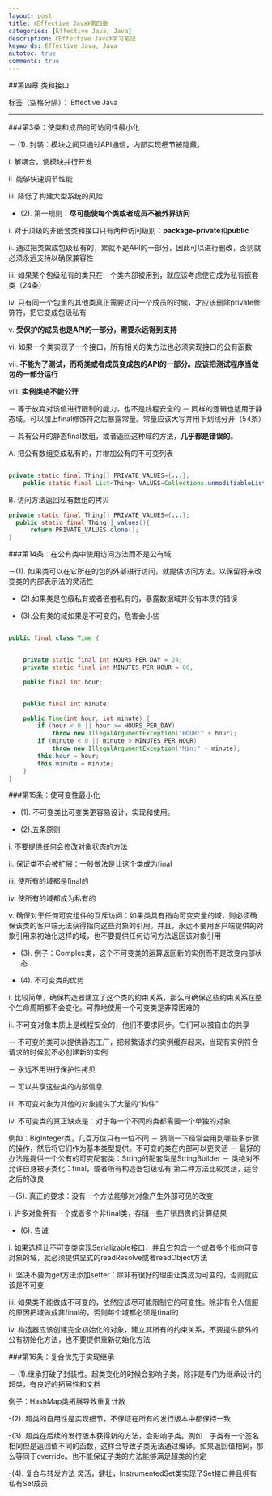 ```yaml
---
layout: post
title: 《Effective Java》第四章
categories: [Effective Java, Java]
description: 《Effective Java》学习笔记
keywords: Effective Java, Java
autotoc: true
comments: true
---
```


##第四章 类和接口

标签（空格分隔）： Effective Java

---

###第3条：使类和成员的可访问性最小化

－ (1). 封装：模块之间只通过API通信，内部实现细节被隐藏。

i.	解耦合，使模块并行开发

ii.	能够快速调节性能

iii.	降低了构建大型系统的风险

- (2). 第一规则：**尽可能使每个类或者成员不被外界访问**

i.	对于顶级的非嵌套类和接口只有两种访问级别：**package-private**和**public**

ii.	通过把类做成包级私有的，累就不是API的一部分，因此可以进行删改，否则就必须永远支持以确保兼容性

iii.	如果某个包级私有的类只在一个类内部被用到，就应该考虑使它成为私有嵌套类（24条）

iv.	只有同一个包里的其他类真正需要访问一个成员的时候，才应该删除private修饰符，把它变成包级私有

v.	**受保护的成员也是API的一部分，需要永远得到支持**

vi.	如果一个类实现了一个接口，所有相关的类方法也必须实现接口的公有函数

vii. **不能为了测试，而将类或者成员变成包的API的一部分。应该把测试程序当做包的一部分运行**

viii.	**实例类绝不能公开**

－ 等于放弃对该值进行限制的能力，也不是线程安全的
－ 同样的逻辑也适用于静态域。可以加上final修饰符之后暴露常量。常量应该大写并用下划线分开（54条）

－ 具有公开的静态final数组，或者返回这种域的方法，**几乎都是错误的**。

   A. 把公有数组变成私有的，并增加公有的不可变列表

```java

private static final Thing[] PRIVATE_VALUES={...};
    public static final List<Thing> VALUES=Collections.unmodifiableList(Arrays.asList(PRIVATE_VALUES));

```

  B. 访问方法返回私有数组的拷贝

  ```java
  private static final Thing[] PRIVATE_VALUES={...};
    public static final Thing[] values(){
        return PRIVATE_VALUES.clone();
  }

```

###第14条：在公有类中使用访问方法而不是公有域

－(1). 如果类可以在它所在的包的外部进行访问，就提供访问方法。以保留将来改变类的内部表示法的灵活性

- (2).如果类是包级私有或者嵌套私有的，暴露数据域并没有本质的错误

- (3).公有类的域如果是不可变的，危害会小些

```java

public final class Time {


    private static final int HOURS_PER_DAY = 24;
    private static final int MINUTES_PER_HOUR = 60;

    public final int hour;


    public final int minute;

    public Time(int hour, int minute) {
        if (hour < 0 || hour >= HOURS_PER_DAY)
            throw new IllegalArgumentException("HOUR:" + hour);
        if (minute < 0 || minute > MINUTES_PER_HOUR)
            throw new IllegalArgumentException("Min:" + minute);
        this.hour = hour;
        this.minute = minute;
    }
}

```

###第15条：使可变性最小化

- (1). 不可变类比可变类更容易设计，实现和使用。

- (2).五条原则

i.	不要提供任何会修改对象状态的方法

ii.	保证类不会被扩展：一般做法是让这个类成为final

iii.	使所有的域都是final的

iv.	使所有的域都成为私有的

v.	确保对于任何可变组件的互斥访问：如果类具有指向可变变量的域，则必须确保该类的客户端无法获得指向这些对象的引用。并且，永远不要用客户端提供的对象引用来初始化这样的域，也不要提供任何访问方法返回该对象引用

- (3). 例子：Complex类，这个不可变类的运算返回新的实例而不是改变内部状态

- (4). 不可变类的优势

i.	比较简单，确保构造器建立了这个类的约束关系，那么可确保这些约束关系在整个生命周期都不会变化。可靠地使用一个可变类是非常困难的

ii.	不可变对象本质上是线程安全的，他们不要求同步。它们可以被自由的共享

－ 不可变的类可以提供静态工厂，把频繁请求的实例缓存起来，当现有实例符合请求的时候就不必创建新的实例

－ 永远不用进行保护性拷贝

－ 可以共享这些类的内部信息

iii.	不可变对象为其他的对象提供了大量的“构件”

iv.	不可变类的真正缺点是：对于每一个不同的类都需要一个单独的对象

例如：BigInteger类，几百万位只有一位不同
－ 猜测一下经常会用到哪些多步骤的操作，然后将它们作为基本类型提供。不可变的类在内部可以更灵活
－ 最好的办法是提供一个公有的可变配套类：String的配套类是StringBuilder
－ 类绝对不允许自身被子类化：final，或者所有构造器包级私有
   第二种方法比较灵活，适合之后的改良

－(5). 真正的要求：没有一个方法能够对对象产生外部可见的改变

i.	许多对象拥有一个或者多个非final类，存储一些开销昂贵的计算结果

- (6). 告诫

i.	如果选择让不可变类实现Serializable接口，并且它包含一个或者多个指向可变对象的域，就必须提供显式的readResolve或者readObject方法

ii.	坚决不要为get方法添加setter：除非有很好的理由让类成为可变的，否则就应该是不可变

iii.	如果类不能做成不可变的，依然应该尽可能限制它的可变性。除非有令人信服的原因把域做成非final的，否则每个域都必须是final的

iv.	构造器应该创建完全初始化的对象，建立其所有的约束关系，不要提供额外的公有初始化方法，也不要提供重新初始化方法

###第16条：复合优先于实现继承

－ (1).继承打破了封装性。超类变化的时候会影响子类，除非是专门为继承设计的超类，有良好的拓展性和文档

例子：HashMap类拓展导致重复计数

-(2). 超类的自用性是实现细节，不保证在所有的发行版本中都保持一致

-(3). 超类在后续的发行版本获得新的方法，会影响子类。例如：子类有一个签名相同但是返回值不同的函数，这样会导致子类无法通过编译。如果返回值相同，那么等同于override。也不能保证子类的方法能够满足超类的约定

-(4). 复合与转发方法
灵活，健壮，InstrumentedSet类实现了Set接口并且拥有私有Set成员
